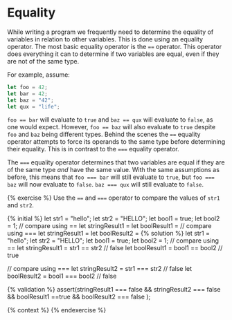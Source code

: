 # Equality

While writing a program we frequently need to determine the equality of variables in relation to other variables. This is done using an equality operator. The most basic equality operator is the `==` operator. This operator does everything it can to determine if two variables are equal, even if they are not of the same type.

For example, assume:

```javascript
let foo = 42;
let bar = 42;
let baz = "42";
let qux = "life";
```

`foo == bar` will evaluate to `true` and `baz == qux` will evaluate to `false`, as one would expect. However, `foo == baz` will also evaluate to `true` despite `foo` and `baz` being different types. Behind the scenes the `==` equality operator attempts to force its operands to the same type before determining their equality. This is in contrast to the `===` equality operator.

The `===` equality operator determines that two variables are equal if they are of the same type _and_ have the same value. With the same assumptions as before, this means that `foo === bar` will still evaluate to `true`, but `foo === baz` will now evaluate to `false`. `baz === qux` will still evaluate to `false`.

{% exercise %}
Use the `==` and `===` operator to compare the values of `str1` and `str2`.

{% initial %}
let str1 = "hello";
let str2 = "HELLO";
let bool1 = true;
let bool2 = 1;
// compare using ==
let stringResult1 =
let boolResult1 =
// compare using ===
let stringResult1 =
let boolResult2 = 
{% solution %}
let str1 = "hello";
let str2 = "HELLO";
let bool1 = true;
let bool2 = 1;
// compare using ==
let stringResult1 = str1 == str2 // false
let boolResult1 =  bool1 == bool2 // true

// compare using ===
let stringResult2 = str1 === str2 // false
let boolResult2 = bool1 === bool2 // false


{% validation %}
assert(stringResult1 === false && stringResult2 === false && boolResult1 ==true &&  boolResult2 === false );

{% context %}
{% endexercise %}
